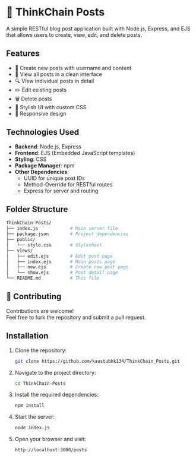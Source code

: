 # 🧠 ThinkChain Posts

A simple RESTful blog post application built with Node.js, Express, and EJS that allows users to create, view, edit, and delete posts.

## Features

- 🚀 Create new posts with username and content
- 👀 View all posts in a clean interface
- 🔍 View individual posts in detail
- ✏️ Edit existing posts
- 🗑️ Delete posts
- 🎨 Stylish UI with custom CSS
- 📱 Responsive design

## Technologies Used

- **Backend**: Node.js, Express
- **Frontend**: EJS (Embedded JavaScript templates)
- **Styling**: CSS
- **Package Manager**: npm
- **Other Dependencies**:
  - UUID for unique post IDs
  - Method-Override for RESTful routes
  - Express for server and routing

## Folder Structure
```bash
ThinkChain-Posts/
├── index.js            # Main server file
├── package.json        # Project dependencies
├── public/
│   └── style.css       # Stylesheet
├── views/
│   ├── edit.ejs        # Edit post page
│   ├── index.ejs       # Main posts page
│   ├── new.ejs         # Create new post page
│   └── show.ejs        # Post detail page
└── README.md           # This file
```

## 🤝 Contributing

Contributions are welcome!  
Feel free to fork the repository and submit a pull request.    

## Installation

1. Clone the repository:
   ```bash
   git clone https://github.com/kaustubhk134/ThinkChain_Posts.git

2. Navigate to the project directory:
   ```bash
   cd ThinkChain-Posts
   ```

3. Install the required dependencies:
   ```bash
   npm install
   ```

4. Start the server:
   ```bash
   node index.js
   ```

5. Open your browser and visit:
   ```
   http://localhost:3000/posts
   ```
